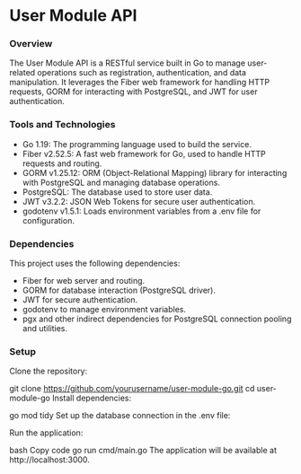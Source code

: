 # User Module API

### Overview
The User Module API is a RESTful service built in Go to manage user-related operations such as registration, authentication, and data manipulation. It leverages the Fiber web framework for handling HTTP requests, GORM for interacting with PostgreSQL, and JWT for user authentication.

### Tools and Technologies
- Go 1.19: The programming language used to build the service.
- Fiber v2.52.5: A fast web framework for Go, used to handle HTTP requests and routing.
- GORM v1.25.12: ORM (Object-Relational Mapping) library for interacting with PostgreSQL and managing database operations.
- PostgreSQL: The database used to store user data.
- JWT v3.2.2: JSON Web Tokens for secure user authentication.
- godotenv v1.5.1: Loads environment variables from a .env file for configuration.

### Dependencies
This project uses the following dependencies:

- Fiber for web server and routing.
- GORM for database interaction (PostgreSQL driver).
- JWT for secure authentication.
- godotenv to manage environment variables.
- pgx and other indirect dependencies for PostgreSQL connection pooling and utilities.

### Setup
Clone the repository:

git clone https://github.com/yourusername/user-module-go.git
cd user-module-go
Install dependencies:

go mod tidy
Set up the database connection in the .env file:

Run the application:

bash
Copy code
go run cmd/main.go
The application will be available at http://localhost:3000.
